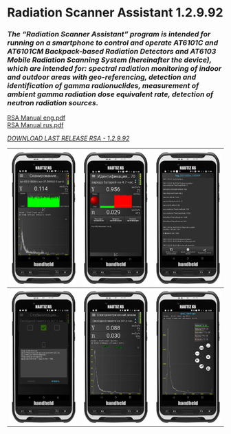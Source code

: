 # Radiation Scanner Assistant 1.2.9.92
### <i>The  “Radiation  Scanner  Assistant”  program  is  intended  for  running  on  a smartphone  to  control  and  operate  AT6101C  and  AT6101CM  Backpack-based Radiation Detectors and AT6103 Mobile Radiation Scanning System (hereinafter the device), which are intended for: spectral  radiation  monitoring  of  indoor  and  outdoor  areas  with  geo-referencing, detection  and  identification  of  gamma  radionuclides,  measurement  of ambient gamma radiation dose equivalent rate, detection of neutron radiation sources.</i>   

[RSA Manual eng.pdf](./RSA-manual/Radiation%20Scanner%20Assistant_eng.pdf)  
[RSA Manual rus.pdf](./RSA-manual/Radiation%20Scanner%20Assistant_rus.pdf)

[<i>DOWNLOAD LAST RELEASE RSA - 1.2.9.92</i>](./RadiationScannerAssistant-v1.2.9.92.apk)

| <img src="rsa_1.png"> | <img src="rsa_2.png"> | <img src="rsa_3.png"> |
|-----------------------|-----------------------|-----------------------|
| <img src="rsa_4.png"> | <img src="rsa_5.png"> | <img src="rsa_6.png"> |


